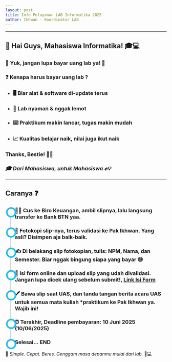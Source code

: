 ```yaml
---
layout: post
title: Info Pelayanan LAB Informatika 2025
author: Ikhwan - Koordinator LAB
---
```


<style>
  ul.timeline {
      list-style-type: none;
      position: relative;
  }
  ul.timeline:before {
      content: ' ';
      background: #d4d9df;
      display: inline-block;
      position: absolute;
      left: 14px;
      /* left: 30px; */
      width: 3px;
      height: 100%;
      z-index: 400;
  }
  ul.timeline > li {
      margin: 10px 1px;
      padding-left: 5px;
    /*  margin: 20px 0;
        padding-left: 20px; */
  }
  ul.timeline > li:before {
      content: ' ';
      /* background: white; */
      background: white;
      display: inline-block;
      position: absolute;
      border-radius: 50%;
      border: 5px solid #22c0e8;
      left: 2px;
      /* left: 20px; */
      width: 22px;
      height: 22px;
      z-index: 400;
  }
</style>
<hr>
<div class="container mt-5 mb-5">
	<div class="row">
		<div class="col-md-6 offset-md-3X">
			<!-- <h2>LAB Informatika UMMU</h2> -->
            <h2>👋 Hai Guys, Mahasiswa Informatika! 🎓💻</h2>
            <h3>📢 Yuk, jangan lupa <strong>bayar uang lab</strong> ya! 💸</h3>
            <h3>❓ <strong>Kenapa harus bayar uang lab ?</strong></h3>
            <ul>
                <li><h3>🖥️ Biar alat & software di-update terus</h3></li>
                <li><h3>🧰 Lab nyaman & nggak lemot</h3></li>
                <li><h3>⌨️ Praktikum makin lancar, tugas makin mudah</h3></li>
                <li><h3>📈 Kualitas belajar naik, nilai juga ikut naik</h3></li>
            </ul>
            <h3>Thanks, Bestie! 💙💯</h3>
            <h3><I>🎓 Dari Mahasiswa, untuk Mahasiswa ✊💡</I></h3>
            <hr>
    <!-- ********************************** -->
            <h2>Caranya ❓</h2>
			<ul class="timeline">
				<li>
					<h3> 🏃‍♂️ <B>Cus ke Biro Keuangan</B>, ambil slipnya, lalu langsung <B>transfer ke Bank BTN</B> yaa.</h3>
				</li>
                <li>
                    <h3> 📄 <B>Fotokopi slip-nya</B>, terus <B>validasi ke Pak Ikhwan</B>. Yang asli? Disimpen aja baik-baik.</h3>
                </li>
				<li>
					<h3> ✍️ Di belakang slip fotokopian, tulis: <B>NPM, Nama, dan Semester</B>. Biar nggak bingung siapa yang bayar 😅</h3>
				</li>     
                <li>
					<h3> 📲 <B>Isi form online</B> dan <B>upload slip yang udah divalidasi</B>. Jangan lupa dicek ulang sebelum submit!,  <a href="https://forms.gle/qVQQxYQQ3EYJS3xu8" target="_blank">Link Isi Form</a></h3>
				</li>
                <li>
					<h3> 🖊️ <B>Bawa slip saat UAS</B>, dan tanda tangan berita acara UAS untuk semua mata kuliah *<b>praktikum</b> ke <B>Pak Ikhwan</B> ya. Wajib ini!</h3>
				</li>  
                <li>
                    <h3> ⏰ Terakhir, <B>Deadline pembayaran: 10 Juni 2025 (10/06/2025) </B></h3>
                </li>        
                <li><h3>Selesai...  END</h3></li>
			</ul>
		</div>
	</div>
</div>

🧠 *Simple. Cepat. Beres. Genggam masa depanmu mulai dari lab.* 💪💻
